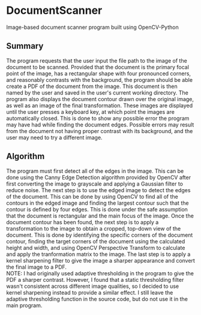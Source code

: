 # DocumentScanner
Image-based document scanner program built using OpenCV-Python


## Summary 
The program requests that the user input the file path to the image of the document to be scanned. Provided that the document is the primary focal point of the image, has a rectangular shape with four pronounced corners, and reasonably contrasts with the background, the program should be able create a PDF of the document from the image. This document is then named by the user and saved in the user's current working directory. The program also displays the document contour drawn over the original image, as well as an image of the final transformation. These images are displayed until the user presses a keyboard key, at which point the images are automatically closed. This is done to show any possible error the program may have had while finding the document edges. Possible errors may result from the document not having proper contrast with its background, and the user may need to try a different image. 


## Algorithm
The program must first detect all of the edges in the image. This can be done using the Canny Edge Detection algorithm provided by OpenCV after first converting the image to grayscale and applying a Gaussian filter to reduce noise. The next step is to use the edged image to detect the edges of the document. This can be done by using OpenCV to find all of the contours in the edged image and finding the largest contour such that the contour is defined by four edges. This is done under the safe assumption that the document is rectangular and the main focus of the image. Once the document contour has been found, the next step is to apply a transformation to the image to obtain a cropped, top-down view of the document. This is done by identifying the specific corners of the document contour, finding the target corners of the document using the calculated height and width, and using OpenCV Perspective Transform to calculate and apply the tranformation matrix to the image. The last step is to apply a kernel sharpening filter to give the image a sharper appearance and convert the final image to a PDF.  
NOTE: I had originally used adaptive thresholding in the program to give the PDF a sharper contrast. However, I found that a static thresholding filter wasn't consistent across different image qualities, so I decided to use kernel sharpening instead to provide a similar effect. I still leave the adaptive thresholding function in the source code, but do not use it in the main program.
